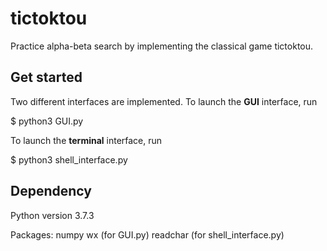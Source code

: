 # tictoktou

Practice alpha-beta search by implementing the classical game tictoktou. 

## Get started

Two different interfaces are implemented. To launch the __GUI__ interface, run

$ python3 GUI.py

To launch the __terminal__ interface, run

$ python3 shell_interface.py

## Dependency

Python version 3.7.3

Packages:
	numpy
	wx	(for GUI.py)
	readchar	(for shell_interface.py)
